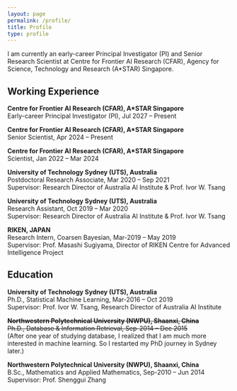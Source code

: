 ```yaml
---
layout: page
permalink: /profile/
title: Profile
type: profile
---
```


I am currently an early-career Principal Investigator (PI) and Senior Research Scientist at Centre for Frontier AI Research (CFAR), Agency for Science, Technology and Research (A\*STAR) Singapore.

## Working Experience	

**Centre for Frontier AI Research (CFAR), A*STAR Singapore**\
Early-career Principal Investigator (PI), Jul 2027 – Present

**Centre for Frontier AI Research (CFAR), A*STAR Singapore**\
Senior Scientist, Apr 2024 – Present

**Centre for Frontier AI Research (CFAR), A*STAR Singapore**\
Scientist, Jan 2022 – Mar 2024

**University of Technology Sydney (UTS), Australia**\
Postdoctoral Research Associate, Mar 2020 – Sep 2021\
Supervisor: Research Director of Australia AI Institute & Prof. Ivor W. Tsang

**University of Technology Sydney (UTS), Australia**\
Research Assistant, Oct 2019 – Mar 2020\
Supervisor: Research Director of Australia AI Institute & Prof. Ivor W. Tsang

**RIKEN, JAPAN**\
Research Intern, Coarsen Bayesian, Mar-2019 – May 2019\
Supervisor: Prof. Masashi Sugiyama, Director of RIKEN Centre for Advanced Intelligence Project 

## Education		
**University of Technology Sydney (UTS), Australia**\
Ph.D., Statistical Machine Learning, Mar-2016 – Oct 2019\
Supervisor: Prof. Ivor W. Tsang, Research Director of Australia AI Institute

~~**Northwestern Polytechnical University (NWPU), Shaanxi, China**~~\
~~Ph.D., Database & Information Retrieval, Sep-2014 – Dec 2015~~\
(After one year of studying database, I realized that I am much more interested in machine learning. So I restarted my PhD journey in Sydney later.)

**Northwestern Polytechnical University (NWPU), Shaanxi, China**\
B.Sc., Mathematics and Applied Mathematics, Sep-2010 – Jun 2014\
Supervisor: Prof. Shenggui Zhang

